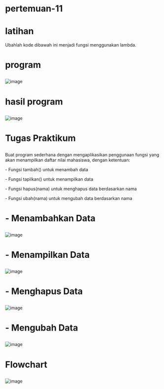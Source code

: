 # pertemuan-11
# latihan 
<p>Ubahlah kode dibawah ini menjadi fungsi menggunakan lambda.</p>

# <p>program</p>

![image](https://github.com/ekarahayu24/pertemuan-11/assets/147680283/a1619b33-ee81-4934-b3b3-c9ba75c3b988)

# <p>hasil program</p>

![image](https://github.com/ekarahayu24/pertemuan-11/assets/147680283/1b824f99-0597-41e0-817e-3215fa9b2c5c)

# <p>Tugas Praktikum</p>
<P>Buat program sederhana dengan mengaplikasikan penggunaan fungsi
yang akan menampilkan daftar nilai mahasiswa, dengan ketentuan:</P>
<p>- Fungsi tambah() untuk menambah data</p>
<p>- Fungsi tapilkan() untuk menampilkan data</p>
<p>- Fungsi hapus(nama) untuk menghapus data berdasarkan nama</p>
<p>- Fungsi ubah(nama) untuk mengubah data berdasarkan nama</p>

# <p>- Menambahkan Data</p>

![image](https://github.com/ekarahayu24/pertemuan-11/assets/147680283/8ba2fac1-c477-47cd-b3a6-518ba6822107)

# <p>- Menampilkan Data</p>

![image](https://github.com/ekarahayu24/pertemuan-11/assets/147680283/f8595f1f-d9b3-4e96-bbe3-e77ce3900238)

# <p>- Menghapus Data</p>

![image](https://github.com/ekarahayu24/pertemuan-11/assets/147680283/065cd5b5-ba6e-463b-9c37-04745dfd5832)

# <p>- Mengubah Data</p>

![image](https://github.com/ekarahayu24/pertemuan-11/assets/147680283/903f3739-ea2b-40aa-a3cb-a742138e894a)

# <p>Flowchart</p>

![image](https://github.com/ekarahayu24/pertemuan-11/assets/147680283/00e07f75-380b-45f8-b2bb-2f926f72cbfb)








